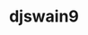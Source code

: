---
title: djswain9
github: https://github.com/djswain9
mode: dark
transition: 1s
score: 66.3
archetype:
- Minimalistic
---